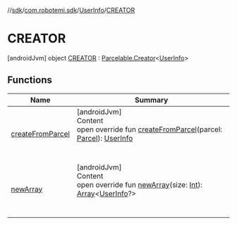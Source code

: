 //[sdk](../../../../index.md)/[com.robotemi.sdk](../../index.md)/[UserInfo](../index.md)/[CREATOR](index.md)



# CREATOR  
 [androidJvm] object [CREATOR](index.md) : [Parcelable.Creator](https://developer.android.com/reference/kotlin/android/os/Parcelable.Creator.html)<[UserInfo](../index.md)>    


## Functions  
  
|  Name |  Summary | 
|---|---|
| <a name="com.robotemi.sdk/UserInfo.CREATOR/createFromParcel/#android.os.Parcel/PointingToDeclaration/"></a>[createFromParcel](create-from-parcel.md)| <a name="com.robotemi.sdk/UserInfo.CREATOR/createFromParcel/#android.os.Parcel/PointingToDeclaration/"></a>[androidJvm]  <br>Content  <br>open override fun [createFromParcel](create-from-parcel.md)(parcel: [Parcel](https://developer.android.com/reference/kotlin/android/os/Parcel.html)): [UserInfo](../index.md)  <br><br><br>|
| <a name="com.robotemi.sdk/UserInfo.CREATOR/newArray/#kotlin.Int/PointingToDeclaration/"></a>[newArray](new-array.md)| <a name="com.robotemi.sdk/UserInfo.CREATOR/newArray/#kotlin.Int/PointingToDeclaration/"></a>[androidJvm]  <br>Content  <br>open override fun [newArray](new-array.md)(size: [Int](https://kotlinlang.org/api/latest/jvm/stdlib/kotlin/-int/index.html)): [Array](https://kotlinlang.org/api/latest/jvm/stdlib/kotlin/-array/index.html)<[UserInfo](../index.md)?>  <br><br><br>|

